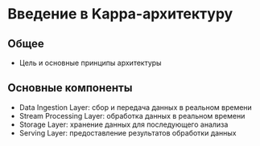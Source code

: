 # Введение в Kappa-архитектуру

## Общее
- Цель и основные принципы архитектуры 

## Основные компоненты
- Data Ingestion Layer: сбор и передача данных в реальном времени
- Stream Processing Layer: обработка данных в реальном времени
- Storage Layer: хранение данных для последующего анализа
- Serving Layer: предоставление результатов обработки данных